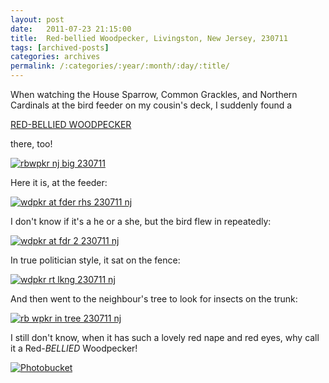 ```yaml
---
layout: post
date:	2011-07-23 21:15:00
title:  Red-bellied Woodpecker, Livingston, New Jersey, 230711
tags: [archived-posts]
categories: archives
permalink: /:categories/:year/:month/:day/:title/
---
```

When watching the House Sparrow, Common Grackles, and Northern Cardinals at the bird feeder on my cousin's deck, I suddenly found a 

<a href=""> RED-BELLIED WOODPECKER </a>

there, too!



<a href="http://s1142.photobucket.com/albums/n602/Deepapctrsglr/?action=view&amp;current=IMG_4079-2.jpg" target="_blank"><img src="http://i1142.photobucket.com/albums/n602/Deepapctrsglr/IMG_4079-2.jpg" border="0" alt="rbwpkr nj big 230711"></a>

<lj-cut text="more pics of the pecker">

Here it is, at the feeder:


<a href="http://s1142.photobucket.com/albums/n602/Deepapctrsglr/?action=view&amp;current=IMG_4074-1.jpg" target="_blank"><img src="http://i1142.photobucket.com/albums/n602/Deepapctrsglr/IMG_4074-1.jpg" border="0" alt="wdpkr at fder rhs 230711 nj"></a>


I don't know if it's a he or a she, but the bird flew in repeatedly:


<a href="http://s1142.photobucket.com/albums/n602/Deepapctrsglr/?action=view&amp;current=IMG_4093.jpg" target="_blank"><img src="http://i1142.photobucket.com/albums/n602/Deepapctrsglr/IMG_4093.jpg" border="0" alt="wdpkr at fdr  2 230711 nj"></a>


In true politician style, it sat on the fence:


<a href="http://s1142.photobucket.com/albums/n602/Deepapctrsglr/?action=view&amp;current=IMG_4095.jpg" target="_blank"><img src="http://i1142.photobucket.com/albums/n602/Deepapctrsglr/IMG_4095.jpg" border="0" alt="wdpkr rt lkng 230711 nj"></a>


And then went to the neighbour's tree to look for insects on the trunk:


<a href="http://s1142.photobucket.com/albums/n602/Deepapctrsglr/?action=view&amp;current=IMG_4097.jpg" target="_blank"><img src="http://i1142.photobucket.com/albums/n602/Deepapctrsglr/IMG_4097.jpg" border="0" alt="rb wpkr in tree 230711 nj"></a>


I still don't know, when it has such a lovely red nape and red eyes, why call it a Red-*BELLIED* Woodpecker!


<a href="http://s1142.photobucket.com/albums/n602/Deepapctrsglr/?action=view&amp;current=IMG_4094-1.jpg" target="_blank"><img src="http://i1142.photobucket.com/albums/n602/Deepapctrsglr/IMG_4094-1.jpg" border="0" alt="Photobucket"></a>

</lj-cut>
